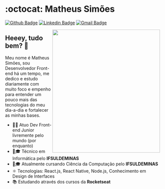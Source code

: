 # :octocat: Matheus Simões

[![Github Badge](https://img.shields.io/badge/-Github-000?style=flat-square&logo=Github&logoColor=white&link=https://github.com/hedenica)](https://github.com/Dinamous)
[![Linkedin Badge](https://img.shields.io/badge/-LinkedIn-blue?style=flat-square&logo=Linkedin&logoColor=white&link=https://www.linkedin.com/in/matheus-simões/)](https://www.linkedin.com/in/matheus-simões/)
[![Gmail Badge](https://img.shields.io/badge/-Gmail-c14438?style=flat-square&logo=Gmail&logoColor=white&link=mailto:hedenica@gmail.com)](mailto:matheusaugustosimoes@hotmail.com)

<img align="right" width="350" height="400" src="https://www.lynnefinnigan.com/main-asset.svg">

## Heeey, tudo bem?  👋

Meu nome é Matheus Simões, sou Desenvolvedor Front-end há um tempo, me dedico e estudo diariamente com muito foco e empenho para entender um pouco mais das tecnologias do meu dia-a-dia e fortalecer as minhas bases.

- 👦💼 Atuo Dev Front-end Junior livremente pelo mundo (por enquanto)
- 👦🎓 Técnico em Informática pelo **IFSULDEMINAS**
- 👦🎓 Atualmente cursando Ciência da Computação pelo **IFSULDEMINAS**
- ⚛ Tecnologias: React.js, React Native, Node.js, Conhecimento em Design de Interfaces
- 📚 Estudando através dos cursos da **Rocketseat** 
